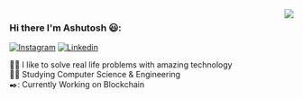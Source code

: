 <img align="right" src="https://github-readme-stats.vercel.app/api?username=waytoashutosh&hide_border=true&hide_rank=false&show_icons=true&title_color=606060&text_color=606060&bg_color=00000000">



### Hi there I'm Ashutosh 😃:



[![Instagram](https://img.shields.io/badge/Instagram-E4405F?style=for-the-badge&logo=instagram&logoColor=white)](https://www.instagram.com/waytoashutosh/)
[![Linkedin](https://img.shields.io/badge/LinkedIn-0077B5?style=for-the-badge&logo=linkedin&logoColor=white)](https://www.linkedin.com/in/ashutosh-kr/)

👨‍💻 I like to solve real life problems with amazing technology <br>
👨‍🎓 Studying Computer Science & Engineering <br>
✒️: Currently Working on Blockchain <br> <br>
